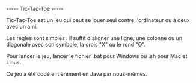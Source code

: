 ----- Tic-Tac-Toe -----

Tic-Tac-Toe est un jeu qui peut se jouer seul contre l'ordinateur ou à deux avec un ami.

Les règles sont simples : il suffit d'aligner une ligne, une colonne ou un diagonale avec son symbole, la crois "X" ou le rond "O".

Pour lancer le jeu, lancer le fichier .bat pour Windows ou .sh pour Mac et Linus.

Ce jeu a été codé entièrement en Java par nous-mêmes.